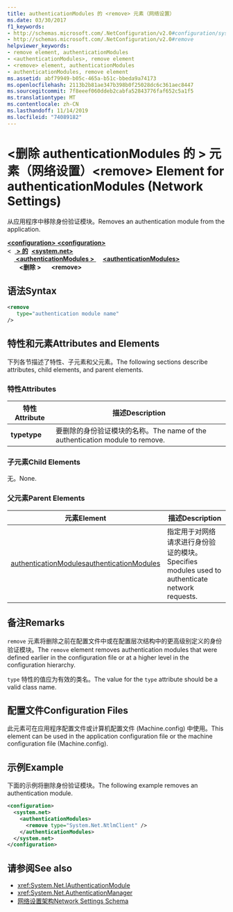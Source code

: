 ```yaml
---
title: authenticationModules 的 <remove> 元素（网络设置）
ms.date: 03/30/2017
f1_keywords:
- http://schemas.microsoft.com/.NetConfiguration/v2.0#configuration/system.net/authenticationModules/remove
- http://schemas.microsoft.com/.NetConfiguration/v2.0#remove
helpviewer_keywords:
- remove element, authenticationModules
- <authenticationModules>, remove element
- <remove> element, authenticationModules
- authenticationModules, remove element
ms.assetid: abf79949-b05c-465a-b51c-bbeda9a74173
ms.openlocfilehash: 2113b2b81ae347b398b0f25028dc6c361aec8447
ms.sourcegitcommit: 7f8eeef060ddeb2cabfa52843776faf652c5a1f5
ms.translationtype: MT
ms.contentlocale: zh-CN
ms.lasthandoff: 11/14/2019
ms.locfileid: "74089182"
---
```

# <a name="remove-element-for-authenticationmodules-network-settings"></a><span data-ttu-id="8784a-102">\<删除 authenticationModules 的 > 元素（网络设置）</span><span class="sxs-lookup"><span data-stu-id="8784a-102">\<remove> Element for authenticationModules (Network Settings)</span></span>
<span data-ttu-id="8784a-103">从应用程序中移除身份验证模块。</span><span class="sxs-lookup"><span data-stu-id="8784a-103">Removes an authentication module from the application.</span></span>  

<span data-ttu-id="8784a-104">[ **\<configuration>** ](../configuration-element.md)</span><span class="sxs-lookup"><span data-stu-id="8784a-104">[**\<configuration>**](../configuration-element.md)</span></span>\
<span data-ttu-id="8784a-105">\<&nbsp;&nbsp;[ **> 的**](system-net-element-network-settings.md)</span><span class="sxs-lookup"><span data-stu-id="8784a-105">&nbsp;&nbsp;[**\<system.net>**](system-net-element-network-settings.md)</span></span>\
<span data-ttu-id="8784a-106">&nbsp;&nbsp;&nbsp;&nbsp;[ **\<authenticationModules >** ](authenticationmodules-element-network-settings.md)</span><span class="sxs-lookup"><span data-stu-id="8784a-106">&nbsp;&nbsp;&nbsp;&nbsp;[**\<authenticationModules>**](authenticationmodules-element-network-settings.md)</span></span>\
<span data-ttu-id="8784a-107">&nbsp;&nbsp;&nbsp;&nbsp;&nbsp;&nbsp; **\<删除 >**</span><span class="sxs-lookup"><span data-stu-id="8784a-107">&nbsp;&nbsp;&nbsp;&nbsp;&nbsp;&nbsp;**\<remove>**</span></span>

## <a name="syntax"></a><span data-ttu-id="8784a-108">语法</span><span class="sxs-lookup"><span data-stu-id="8784a-108">Syntax</span></span>  
  
```xml  
<remove   
   type="authentication module name"   
/>  
```  
  
## <a name="attributes-and-elements"></a><span data-ttu-id="8784a-109">特性和元素</span><span class="sxs-lookup"><span data-stu-id="8784a-109">Attributes and Elements</span></span>  
 <span data-ttu-id="8784a-110">下列各节描述了特性、子元素和父元素。</span><span class="sxs-lookup"><span data-stu-id="8784a-110">The following sections describe attributes, child elements, and parent elements.</span></span>  
  
### <a name="attributes"></a><span data-ttu-id="8784a-111">特性</span><span class="sxs-lookup"><span data-stu-id="8784a-111">Attributes</span></span>  
  
|<span data-ttu-id="8784a-112">**特性**</span><span class="sxs-lookup"><span data-stu-id="8784a-112">**Attribute**</span></span>|<span data-ttu-id="8784a-113">**描述**</span><span class="sxs-lookup"><span data-stu-id="8784a-113">**Description**</span></span>|  
|-------------------|---------------------|  
|<span data-ttu-id="8784a-114">**type**</span><span class="sxs-lookup"><span data-stu-id="8784a-114">**type**</span></span>|<span data-ttu-id="8784a-115">要删除的身份验证模块的名称。</span><span class="sxs-lookup"><span data-stu-id="8784a-115">The name of the authentication module to remove.</span></span>|  
  
### <a name="child-elements"></a><span data-ttu-id="8784a-116">子元素</span><span class="sxs-lookup"><span data-stu-id="8784a-116">Child Elements</span></span>  
 <span data-ttu-id="8784a-117">无。</span><span class="sxs-lookup"><span data-stu-id="8784a-117">None.</span></span>  
  
### <a name="parent-elements"></a><span data-ttu-id="8784a-118">父元素</span><span class="sxs-lookup"><span data-stu-id="8784a-118">Parent Elements</span></span>  
  
|<span data-ttu-id="8784a-119">**元素**</span><span class="sxs-lookup"><span data-stu-id="8784a-119">**Element**</span></span>|<span data-ttu-id="8784a-120">**描述**</span><span class="sxs-lookup"><span data-stu-id="8784a-120">**Description**</span></span>|  
|-----------------|---------------------|  
|[<span data-ttu-id="8784a-121">authenticationModules</span><span class="sxs-lookup"><span data-stu-id="8784a-121">authenticationModules</span></span>](authenticationmodules-element-network-settings.md)|<span data-ttu-id="8784a-122">指定用于对网络请求进行身份验证的模块。</span><span class="sxs-lookup"><span data-stu-id="8784a-122">Specifies modules used to authenticate network requests.</span></span>|  
  
## <a name="remarks"></a><span data-ttu-id="8784a-123">备注</span><span class="sxs-lookup"><span data-stu-id="8784a-123">Remarks</span></span>  
 <span data-ttu-id="8784a-124">`remove` 元素将删除之前在配置文件中或在配置层次结构中的更高级别定义的身份验证模块。</span><span class="sxs-lookup"><span data-stu-id="8784a-124">The `remove` element removes authentication modules that were defined earlier in the configuration file or at a higher level in the configuration hierarchy.</span></span>  
  
 <span data-ttu-id="8784a-125">`type` 特性的值应为有效的类名。</span><span class="sxs-lookup"><span data-stu-id="8784a-125">The value for the `type` attribute should be a valid class name.</span></span>  
  
## <a name="configuration-files"></a><span data-ttu-id="8784a-126">配置文件</span><span class="sxs-lookup"><span data-stu-id="8784a-126">Configuration Files</span></span>  
 <span data-ttu-id="8784a-127">此元素可在应用程序配置文件或计算机配置文件 (Machine.config) 中使用。</span><span class="sxs-lookup"><span data-stu-id="8784a-127">This element can be used in the application configuration file or the machine configuration file (Machine.config).</span></span>  
  
## <a name="example"></a><span data-ttu-id="8784a-128">示例</span><span class="sxs-lookup"><span data-stu-id="8784a-128">Example</span></span>  
 <span data-ttu-id="8784a-129">下面的示例将删除身份验证模块。</span><span class="sxs-lookup"><span data-stu-id="8784a-129">The following example removes an authentication module.</span></span>  
  
```xml  
<configuration>  
  <system.net>  
    <authenticationModules>  
      <remove type="System.Net.NtlmClient" />  
    </authenticationModules>  
  </system.net>  
</configuration>  
```  
  
## <a name="see-also"></a><span data-ttu-id="8784a-130">请参阅</span><span class="sxs-lookup"><span data-stu-id="8784a-130">See also</span></span>

- <xref:System.Net.IAuthenticationModule>
- <xref:System.Net.AuthenticationManager>
- [<span data-ttu-id="8784a-131">网络设置架构</span><span class="sxs-lookup"><span data-stu-id="8784a-131">Network Settings Schema</span></span>](index.md)
